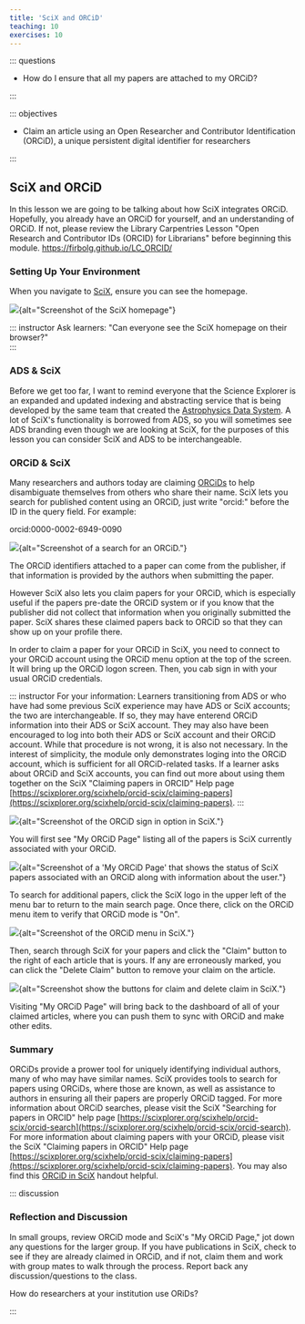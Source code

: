 ```yaml
---
title: 'SciX and ORCiD'
teaching: 10
exercises: 10
---
```


::: questions

- How do I ensure that all my papers are attached to my ORCiD?

:::


::: objectives

- Claim an article using an Open Researcher and Contributor Identification (ORCiD), a unique persistent digital identifier for researchers

:::

## SciX and ORCiD

In this lesson we are going to be talking about how SciX integrates ORCiD. Hopefully, you already have an ORCiD for yourself, and an understanding of ORCiD. If not, please review the Library Carpentries Lesson "Open Research and Contributor IDs (ORCID) for Librarians" before beginning this module.
https://firbolg.github.io/LC_ORCID/

### Setting Up Your Environment

When you navigate to [SciX](https://scixplorer.org/), ensure you can see the homepage.  

![](fig/scix-homepage.png){alt="Screenshot of the SciX homepage"}

::: instructor 
Ask learners: "Can everyone see the SciX homepage on their browser?"  
:::

### ADS & SciX

Before we get too far, I want to remind everyone that the Science Explorer is an expanded and updated indexing and abstracting service that is being developed by the same team that created the [Astrophysics Data System](https://ui.adsabs.harvard.edu/).  A lot of SciX's functionality is borrowed from ADS, so you will sometimes see ADS branding even though we are looking at SciX, for the purposes of this lesson you can consider SciX and ADS to be interchangeable.

### ORCiD & SciX

Many researchers and authors today are claiming [ORCiDs](https://orcid.org/) to help disambiguate themselves from others who share their name.  SciX lets you search for published content using an ORCiD, just write "orcid:" before the ID in the query field.  For example:

orcid:0000-0002-6949-0090

![](fig/scix-orcid-search.png){alt="Screenshot of a search for an ORCiD."}

The ORCiD identifiers attached to a paper can come from the publisher, if that information is provided by the authors when submitting the paper.

However SciX also lets you claim papers for your ORCiD, which is especially useful if the papers pre-date the ORCiD system or if you know that the publisher did not collect that information when you originally submitted the paper.  SciX shares these claimed papers back to ORCiD so that they can show up on your profile there.

In order to claim a paper for your ORCiD in SciX, you need to connect to your ORCiD account using the ORCiD menu option at the top of the screen. It will bring up the ORCiD logon screen. Then, you cab sign in with your usual ORCiD credentials. 

::: instructor 
For your information:  Learners transitioning from ADS or who have had some previous SciX experience may have ADS or SciX accounts; the two are interchangeable.  If so, they may have enterend ORCiD information into their ADS or SciX account. They may also have been encouraged to log into both their ADS or SciX account and their ORCiD account. While that procedure is not wrong, it is also not necessary. In the interest of simplicity, the module only demonstrates loging into the ORCiD account, which is sufficient for all ORCiD-related tasks. If a learner asks about ORCiD and SciX accounts, you can find out more about using them together on the SciX "Claiming papers in ORCID" Help page [https://scixplorer.org/scixhelp/orcid-scix/claiming-papers](https://scixplorer.org/scixhelp/orcid-scix/claiming-papers). 
:::

![](fig/scix-orcid-signon.png){alt="Screenshot of the ORCiD sign in option in SciX."}

You will first see "My ORCiD Page" listing all of the papers is SciX currently associated with your ORCiD. 

![](fig/scix-orcid-dashboard.png){alt="Screenshot of a 'My ORCiD Page' that shows the status of SciX papers associated with an ORCiD along with information about the user."}

To search for additional papers, click the SciX logo in the upper left of the menu bar to return to the main search page. Once there, click on the ORCiD menu item to verify that ORCiD mode is "On".

![](fig/scix-orcid-menu.png){alt="Screenshot of the ORCiD menu in SciX."}

Then, search through SciX for your papers and click the "Claim" button to the right of each article that is yours.  If any are erroneously marked, you can click the "Delete Claim" button to remove your claim on the article.

![](fig/scix-orcid-claim.png){alt="Screenshot show the buttons for claim and delete claim in SciX."}

Visiting "My ORCiD Page" will bring back to the dashboard of all of your claimed articles, where you can push them to sync with ORCiD and make other edits.

### Summary

ORCiDs provide a prower tool for uniquely identifying individual authors, many of who may have similar names.  SciX provides tools to search for papers using ORCiDs, where those are known, as well as assistance to authors in ensuring all their papers are properly ORCiD tagged. For more information about ORCiD searches, please visit the SciX "Searching for papers in ORCID" help page [https://scixplorer.org/scixhelp/orcid-scix/orcid-search](https://scixplorer.org/scixhelp/orcid-scix/orcid-search).  For more information about claiming papers with your ORCiD, please visit the SciX "Claiming papers in ORCID" Help page [https://scixplorer.org/scixhelp/orcid-scix/claiming-papers](https://scixplorer.org/scixhelp/orcid-scix/claiming-papers).  You may also find this [ORCiD in SciX](https://ads.harvard.edu/handouts/SciX_ORCiD_handout.pdf) handout helpful.


::: discussion
### Reflection and Discussion

In small groups, review ORCiD mode and SciX's "My ORCiD Page," jot down any questions for the larger group.
If you have publications in SciX, check to see if they are already claimed in ORCiD, and if not, claim them and work with group mates to walk through the process.
Report back any discussion/questions to the class.

How do researchers at your institution use ORiDs? 

:::
